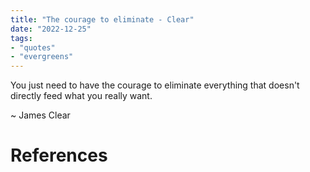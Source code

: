 ```yaml
---
title: "The courage to eliminate - Clear"
date: "2022-12-25"
tags:
- "quotes"
- "evergreens"
---
```


You just need to have the courage to eliminate everything that doesn't directly feed what you really want.

~ James Clear

# References